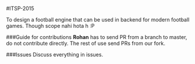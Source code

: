 #ITSP-2015

To design a football engine that can be used in backend for modern football games.
Though scope nahi hota h :P

###Guide for contributions
**Rohan** has to send PR from a branch to master, do not contribute directly.
The rest of use send PRs from our fork.

###Issues
Discuss everything in issues.